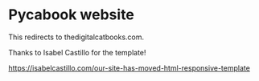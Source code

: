 # Pycabook website

This redirects to thedigitalcatbooks.com.

Thanks to Isabel Castillo for the template!

https://isabelcastillo.com/our-site-has-moved-html-responsive-template
